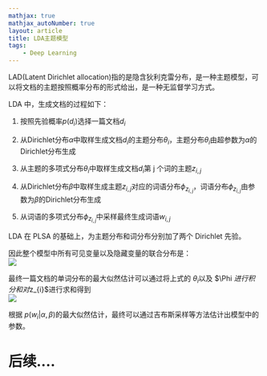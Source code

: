 ```yaml
---
mathjax: true
mathjax_autoNumber: true
layout: article
title: LDA主题模型
tags:
    - Deep Learning
---
```


LAD(Latent Dirichlet allocation)指的是隐含狄利克雷分布，是一种主题模型，可以将文档的主题按照概率分布的形式给出，是一种无监督学习方式。

LDA 中，生成文档的过程如下：

1.  按照先验概率$p(d_i)$选择一篇文档$d_i$
2.  从Dirichlet分布$α$中取样生成文档$d_i$的主题分布$θ_i$，主题分布$θ_i$由超参数为$α$的Dirichlet分布生成

3.  从主题的多项式分布$θ_i$中取样生成文档$d_i$第 j 个词的主题$z_{i,j}$

4.  从Dirichlet分布$β$中取样生成主题$z_{i,j}$对应的词语分布$\phi_{z_{i,j}}$，词语分布$\phi_{z_{i,j}}$由参数为$β$的Dirichlet分布生成

5.  从词语的多项式分布$\phi_{z_{i,j}}$中采样最终生成词语$w_{i,j}$

LDA 在 PLSA 的基础上，为主题分布和词分布分别加了两个 Dirichlet 先验。

<!--more-->

因此整个模型中所有可见变量以及隐藏变量的联合分布是：  
![](http://39.106.118.77/wp-content/uploads/2019/08/f320bdacad2478a02b1a03628c09f20e.png)

最终一篇文档的单词分布的最大似然估计可以通过将上式的 $\theta _{i}$以及 $\Phi $进行积分和对$z_{i}$进行求和得到  
![](http://39.106.118.77/wp-content/uploads/2019/08/e2cde8612844312c9980b7569cab6595.png)

根据 $p(w_{i}|\alpha ,\beta )$的最大似然估计，最终可以通过吉布斯采样等方法估计出模型中的参数。

# 后续....